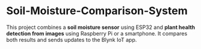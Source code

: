 # Soil-Moisture-Comparison-System

This project combines a **soil moisture sensor** using ESP32 and **plant health detection from images** using Raspberry Pi or a smartphone. It compares both results and sends updates to the Blynk IoT app.
